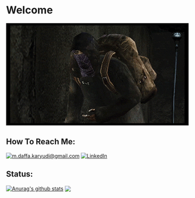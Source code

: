 <h1>Welcome</h1>
<body>
  
![Welcome](https://github.com/KeyCode17/KeyCode17/blob/main/Welcome.gif)

<h2>How To Reach Me:</h2>

<a href="mailto:m.daffa.karyudi@gmail.com">![m.daffa.karyudi@gmail.com](https://img.shields.io/badge/Gmail-D14836?style=for-the-badge&logo=gmail&logoColor=white)</a>
<a href="<LinkedInURL>">![LinkedIn](https://img.shields.io/badge/LinkedIn-0077B5?style=for-the-badge&logo=linkedin&logoColor=white)</a>

<h2>Status:</h2>
<a href="https://github.com/KeyCode17"><img align="center" src="https://github-readme-stats-beta-rust-25.vercel.app/api?username=keycode17&show_icons=true&&hide=contribs&theme=transparent&hide_border=false" alt="Anurag's github stats" /></a> <a href="https://github.com/KeyCode17"><img align="center" src="https://github-readme-stats-beta-rust-25.vercel.app/api/top-langs/?username=keycode17&layout=compact&hide_border=false&theme=transparent" /></a>
</body>

<!--
**KeyCode17/KeyCode17** is a ✨ _special_ ✨ repository because its `README.md` (this file) appears on your GitHub profile.

Here are some ideas to get you started:

- 🔭 I’m currently working on ...
- 🌱 I’m currently learning ...
- 👯 I’m looking to collaborate on ...
- 🤔 I’m looking for help with ...
- 💬 Ask me about ...
- 📫 How to reach me: ...
- 😄 Pronouns: ...
- ⚡ Fun fact: ...
-->
